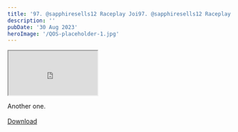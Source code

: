 ```yaml
---
title: '97. @sapphiresells12 Raceplay Joi97. @sapphiresells12 Raceplay Joi'
description: ''
pubDate: '30 Aug 2023'
heroImage: '/QOS-placeholder-1.jpg'
---
```

<iframe src="https://drive.google.com/file/d/1WdLUkuRG7BT5yFjm-pwwpJGxWoWyfZtj/preview" width="200" height="100" allow="autoplay" allowfullscreen="allowfullscreen"></iframe>

Another one.
<br>
<br>
<a class="read_more" href="https://drive.google.com/file/d/1WdLUkuRG7BT5yFjm-pwwpJGxWoWyfZtj/view?usp=sharing">Download</a>